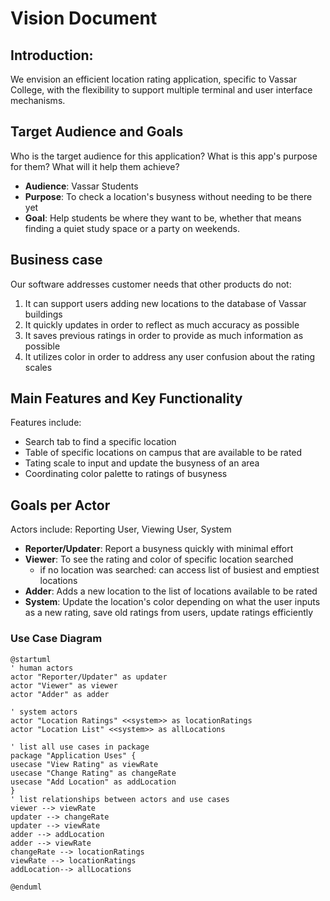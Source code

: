 # Vision Document
## Introduction:
We envision an efficient location rating application, specific to Vassar College, with the flexibility to
support multiple terminal and user interface mechanisms.

## Target Audience and Goals 
Who is the target audience for this application? What is this app's purpose for them? What will it help them achieve?

* __Audience__: Vassar Students 
* __Purpose__: To check a location's busyness without needing to be there yet 
* __Goal__: Help students be where they want to be, whether that means finding a quiet study space or a party on weekends.

## Business case
Our software addresses customer needs that other products do not:
1. It can support users adding new locations to the database of Vassar buildings 
2. It quickly updates in order to reflect as much accuracy as possible 
3. It saves previous ratings in order to provide as much information as possible 
4. It utilizes color in order to address any user confusion about the rating scales

## Main Features and Key Functionality
Features include:
* Search tab to find a specific location
* Table of specific locations on campus that are available to be rated 
* Tating scale to input and update the busyness of an area 
* Coordinating color palette to ratings of busyness 

## Goals per Actor 

Actors include: Reporting User, Viewing User, System 

* __Reporter/Updater__: Report a busyness quickly with minimal effort 
* __Viewer__: To see the rating and color of specific location searched
  * if no location was searched: can access list of busiest and emptiest locations 
* __Adder__: Adds a new location to the list of locations available to be rated 
* __System__: Update the location's color depending on what the user inputs as a new rating, save old ratings from users, update ratings efficiently

### Use Case Diagram 


```plantuml
@startuml
' human actors
actor "Reporter/Updater" as updater
actor "Viewer" as viewer
actor "Adder" as adder

' system actors
actor "Location Ratings" <<system>> as locationRatings
actor "Location List" <<system>> as allLocations

' list all use cases in package
package "Application Uses" {
usecase "View Rating" as viewRate
usecase "Change Rating" as changeRate
usecase "Add Location" as addLocation
}
' list relationships between actors and use cases
viewer --> viewRate
updater --> changeRate
updater --> viewRate
adder --> addLocation
adder --> viewRate
changeRate --> locationRatings
viewRate --> locationRatings
addLocation--> allLocations

@enduml
```


